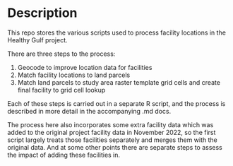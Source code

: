 # Description

This repo stores the various scripts used to process facility locations in the Healthy Gulf project.

There are three steps to the process:

1. Geocode to improve location data for facilities
2. Match facility locations to land parcels
3. Match land parcels to study area raster template grid cells and create final facility to grid cell lookup

Each of these steps is carried out in a separate R script, and the process is described in more detail in the accompanying .md docs.

The process here also incorporates some extra facility data which was added to the original project facility data in November 2022, so the first script largely treats those facilities separately and merges them with the original data. And at some other points there are separate steps to assess the impact of adding these facilities in.